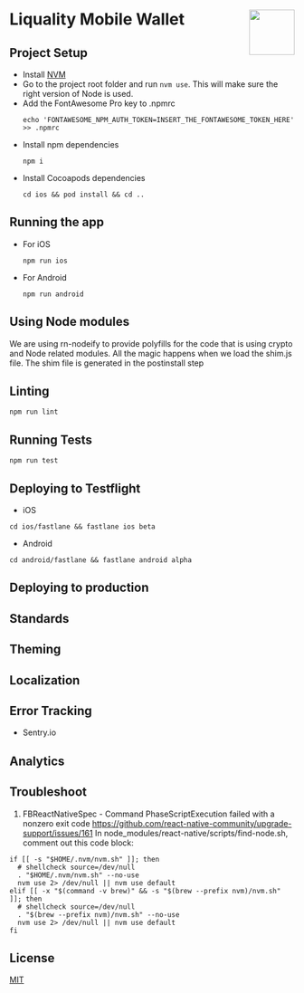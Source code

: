 # Liquality Mobile Wallet <img align="right" src="https://raw.githubusercontent.com/liquality/chainabstractionlayer/master/liquality-logo.png" height="80px" />

## Project Setup
- Install [NVM](https://github.com/nvm-sh/nvm#installing-and-updating)
- Go to the project root folder and run `nvm use`. This will make sure the right version of Node is used.
- Add the FontAwesome Pro key to .npmrc
  ```
  echo 'FONTAWESOME_NPM_AUTH_TOKEN=INSERT_THE_FONTAWESOME_TOKEN_HERE' >> .npmrc
  ```
- Install npm dependencies
    ```
    npm i
    ```
- Install Cocoapods dependencies
    ```
    cd ios && pod install && cd ..
    ```

## Running the app
- For iOS
    ```
    npm run ios 
    ```
- For Android
    ```
    npm run android
    ```

## Using Node modules
We are using rn-nodeify to provide polyfills for the code that is using crypto and Node related modules. All the magic happens when we load the shim.js file.
The shim file is generated in the postinstall step

## Linting
```
npm run lint
```

## Running Tests
```
npm run test
```

## Deploying to Testflight
- iOS
```
cd ios/fastlane && fastlane ios beta
```
- Android
```
cd android/fastlane && fastlane android alpha
```
## Deploying to production

## Standards

## Theming

## Localization

## Error Tracking
- Sentry.io

## Analytics

## Troubleshoot
1. FBReactNativeSpec - Command PhaseScriptExecution failed with a nonzero exit code
https://github.com/react-native-community/upgrade-support/issues/161
In node_modules/react-native/scripts/find-node.sh, comment out this code block:
```
if [[ -s "$HOME/.nvm/nvm.sh" ]]; then
  # shellcheck source=/dev/null
  . "$HOME/.nvm/nvm.sh" --no-use
  nvm use 2> /dev/null || nvm use default
elif [[ -x "$(command -v brew)" && -s "$(brew --prefix nvm)/nvm.sh" ]]; then
  # shellcheck source=/dev/null
  . "$(brew --prefix nvm)/nvm.sh" --no-use
  nvm use 2> /dev/null || nvm use default
fi
```

## License
[MIT](./LICENSE.md)
